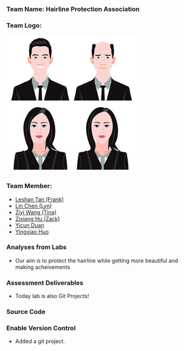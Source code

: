 <h3>Team Name: Hairline Protection Association </h3>

<h3>Team Logo:</h3> 

![alt text](./images/hairline.jpg "LOGO")


<h3>Team Member:</h3>

- [Leshan Tan (Frank)](contributors/Leshan_Tan.md)
- [Lin Chen (Lyn)](contributors/LinCHEN.md)
- [Ziyi Wang (Tina)](contributors/Scyzw-README.md)
- [Zixiang Hu (Zack)](contributors/Zixiang_Hu.md)
- [Yicun Duan](contributors/yicun_duan.md)
- [Yingxiao Huo](contributors/Yingxiao_Huo.md)


### Analyses from Labs
- Our aim is to protect the hairline while getting more beautiful and making acheivements

### Assessment Deliverables
- Today lab is also Git Projects!

### Source Code

### Enable Version Control
- Added a git project.
